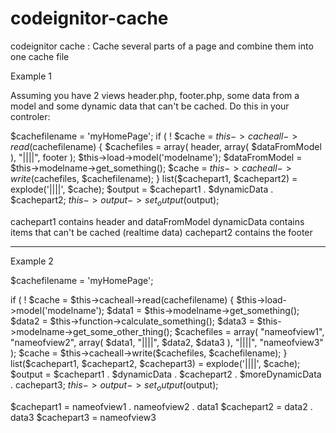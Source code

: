 codeignitor-cache
=================

codeignitor cache :
Cache several parts of a page and combine them into one cache file

Example 1

Assuming you have 2 views header.php, footer.php, some data from a model and some dynamic data that can't be cached.
Do this in your controler:

$cachefilename = 'myHomePage';
if ( ! $cache = $this->cacheall->read($cachefilename)
{ 
     $cachefiles = array(
                        header,
                        array(
                            $dataFromModel
                        ),
                        "||||",
                        footer
                    );
     $this->load->model('modelname');
     $dataFromModel = $this->modelname->get_something();
     $cache = $this->cacheall->write($cachefiles, $cachefilename);
}
list($cachepart1, $cachepart2) = explode('||||', $cache);
$output = $cachepart1 . $dynamicData . $cachepart2;
$this->output->set_output($output); 

cachepart1 contains header and dataFromModel
dynamicData contains items that can't be cached (realtime data)
cachepart2 contains the footer

-----

Example 2


$cachefilename = 'myHomePage';

if ( ! $cache = $this->cacheall->read(cachefilename)
{ 
     $this->load->model('modelname');
     $data1 = $this->modelname->get_something();
     $data2 = $this->function->calculate_something();
     $data3 = $this->modelname->get_some_other_thing();
     $cachefiles = array(
                 "nameofview1",
                 "nameofview2",
                 array(
                     $data1,
                     "||||",
                     $data2,
                     $data3
                 ),
                 "||||",
                 "nameofview3"
              );
     $cache = $this->cacheall->write($cachefiles, $cachefilename);
}
list($cachepart1, $cachepart2, $cachepart3) = explode('||||', $cache);
$output = $cachepart1 . $dynamicData . $cachepart2 . $moreDynamicData . cachepart3;
$this->output->set_output($output);
 
$cachepart1 = nameofview1 . nameofview2 . data1
$cachepart2 = data2 . data3
$cachepart3 = nameofview3


